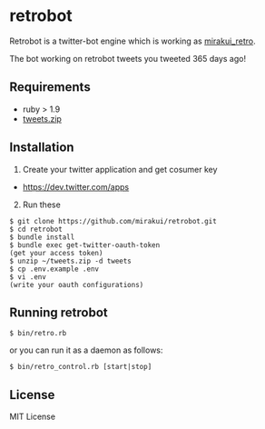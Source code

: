 retrobot
=============
Retrobot is a twitter-bot engine which is working as [mirakui_retro](https://twitter.com/mirakui_retro).

The bot working on retrobot tweets you tweeted 365 days ago!

## Requirements
- ruby > 1.9
- [tweets.zip](https://blog.twitter.com/2012/your-twitter-archive)

## Installation

1. Create your twitter application and get cosumer key
  - https://dev.twitter.com/apps
2. Run these

```
$ git clone https://github.com/mirakui/retrobot.git
$ cd retrobot
$ bundle install
$ bundle exec get-twitter-oauth-token
(get your access token)
$ unzip ~/tweets.zip -d tweets
$ cp .env.example .env
$ vi .env
(write your oauth configurations)
```

## Running retrobot
```
$ bin/retro.rb
```

or you can run it as a daemon as follows:

```
$ bin/retro_control.rb [start|stop]
```

## License
MIT License
